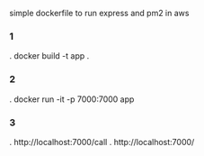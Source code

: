 simple dockerfile to run express and pm2 in aws 

### 1
. docker build -t app .   

### 2
. docker run -it -p 7000:7000 app

### 3
. http://localhost:7000/call
. http://localhost:7000/
